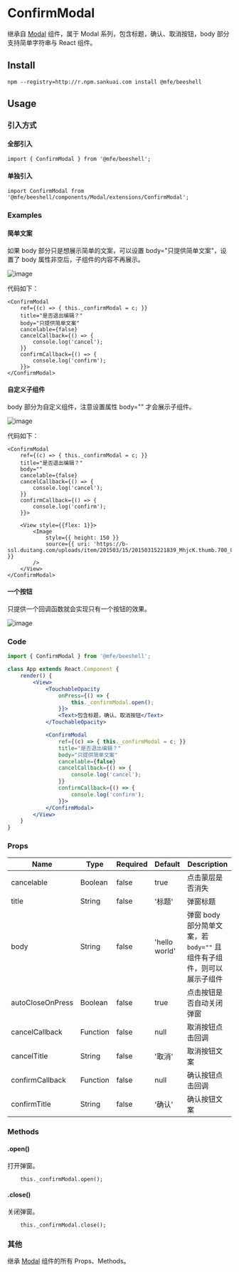 # ConfirmModal

继承自 [Modal](./Modal.md) 组件，属于 Modal 系列，包含标题，确认、取消按钮，body 部分支持简单字符串与 React 组件。


## Install

```
npm --registry=http://r.npm.sankuai.com install @mfe/beeshell
```

## Usage

### 引入方式
#### 全部引入
```
import { ConfirmModal } from '@mfe/beeshell';
```

#### 单独引入
```
import ConfirmModal from '@mfe/beeshell/components/Modal/extensions/ConfirmModal';
```


### Examples

#### 简单文案
如果 body 部分只是想展示简单的文案，可以设置 body="只提供简单文案"，设置了 body 属性非空后，子组件的内容不再展示。

![image](../images/ConfirmModal/11.gif)

代码如下：

```
<ConfirmModal
    ref={(c) => { this._confirmModal = c; }}
    title="是否退出编辑？"
    body="只提供简单文案"
    cancelable={false}
    cancelCallback={() => {
        console.log('cancel');
    }}
    confirmCallback={() => {
        console.log('confirm');
    }}>
</ConfirmModal>
```


#### 自定义子组件
body 部分为自定义组件，注意设置属性 body="" 才会展示子组件。

![image](../images/ConfirmModal/1.gif)

代码如下：

```
<ConfirmModal
    ref={(c) => { this._confirmModal = c; }}
    title="是否退出编辑？"
    body=""
    cancelable={false}
    cancelCallback={() => {
        console.log('cancel');
    }}
    confirmCallback={() => {
        console.log('confirm');
    }}>

    <View style={{flex: 1}}>
        <Image
            style={{ height: 150 }}
            source={{ uri: 'https://b-ssl.duitang.com/uploads/item/201503/15/20150315221839_MhjcK.thumb.700_0.jpeg' }}
        />
    </View>
</ConfirmModal>
```

#### 一个按钮
只提供一个回调函数就会实现只有一个按钮的效果。

![image](../images/ConfirmModal/2.gif)


### Code

```jsx
import { ConfirmModal } from '@mfe/beeshell';

class App extends React.Component {
    render() {
        <View>
            <TouchableOpacity
                onPress={() => {
                    this._confirmModal.open();
                }}>
                <Text>包含标题，确认、取消按钮</Text>
            </TouchableOpacity>

            <ConfirmModal
                ref={(c) => { this._confirmModal = c; }}
                title="是否退出编辑？"
                body="只提供简单文案"
                cancelable={false}
                cancelCallback={() => {
                    console.log('cancel');
                }}
                confirmCallback={() => {
                    console.log('confirm');
                }}>
            </ConfirmModal>
        </View>
    }
}


```

### Props

| Name | Type | Required | Default | Description |
| ---- | ---- | ---- | ---- | ---- |
| cancelable | Boolean | false | true | 点击蒙层是否消失 |
| title | String | false | '标题' | 弹窗标题 |
| body | String | false | 'hello world' | 弹窗 body 部分简单文案，若 `body=""` 且组件有子组件，则可以展示子组件 |
| autoCloseOnPress | Boolean | false | true | 点击按钮是否自动关闭弹窗 |
| cancelCallback | Function | false | null | 取消按钮点击回调 |
| cancelTitle | String | false | '取消' | 取消按钮文案 |
| confirmCallback | Function | false | null | 确认按钮点击回调 |
| confirmTitle | String | false | '确认' | 确认按钮文案 |

### Methods
#### .open()

打开弹窗。

```
    this._confirmModal.open();
```

#### .close()

关闭弹窗。

```
    this._confirmModal.close();
```

### 其他

继承 [Modal](./Modal.md) 组件的所有 Props、Methods。
